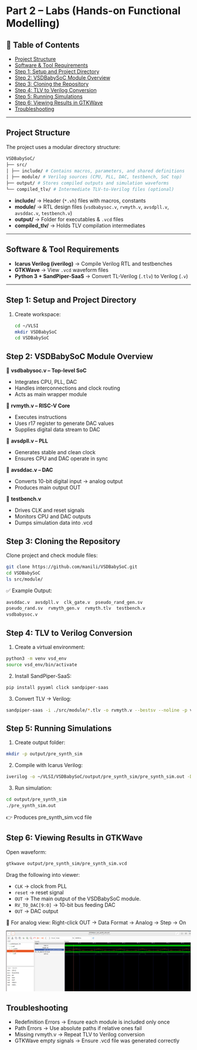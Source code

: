 
# Part 2 – Labs (Hands-on Functional Modelling)

## 📌 Table of Contents
- [Project Structure](#project-structure)  
- [Software & Tool Requirements](#software--tool-requirements)  
- [Step 1: Setup and Project Directory](#step-1-setup-and-project-directory)  
- [Step 2: VSDBabySoC Module Overview](#step-2-vsdbabysoc-module-overview)  
- [Step 3: Cloning the Repository](#step-3-cloning-the-repository)  
- [Step 4: TLV to Verilog Conversion](#step-4-tlv-to-verilog-conversion)  
- [Step 5: Running Simulations](#step-5-running-simulations)  
- [Step 6: Viewing Results in GTKWave](#step-6-viewing-results-in-gtkwave)  
- [Troubleshooting](#troubleshooting)  

---

## Project Structure
The project uses a modular directory structure:
```bash
VSDBabySoC/
├── src/
│ ├── include/ # Contains macros, parameters, and shared definitions
│ ├── module/ # Verilog sources (CPU, PLL, DAC, testbench, SoC top)
├── output/ # Stores compiled outputs and simulation waveforms
└── compiled_tlv/ # Intermediate TLV-to-Verilog files (optional)
```

- **include/** → Header (`*.vh`) files with macros, constants  
- **module/** → RTL design files (`vsdbabysoc.v`, `rvmyth.v`, `avsdpll.v`, `avsddac.v`, `testbench.v`)  
- **output/** → Folder for executables & `.vcd` files  
- **compiled_tlv/** → Holds TLV compilation intermediates  

---

## Software & Tool Requirements
- **Icarus Verilog (iverilog)** → Compile Verilog RTL and testbenches  
- **GTKWave** → View `.vcd` waveform files  
- **Python 3 + SandPiper-SaaS** → Convert TL-Verilog (`.tlv`) to Verilog (`.v`)  

---

## Step 1: Setup and Project Directory
1. Create workspace:
   ```bash
   cd ~/VLSI
   mkdir VSDBabySoC
   cd VSDBabySoC
   ```
## Step 2: VSDBabySoC Module Overview
🔹 **vsdbabysoc.v – Top-level SoC**
- Integrates CPU, PLL, DAC
- Handles interconnections and clock routing
- Acts as main wrapper module

🔹 **rvmyth.v – RISC-V Core**
- Executes instructions
- Uses r17 register to generate DAC values
- Supplies digital data stream to DAC

🔹 **avsdpll.v – PLL**
- Generates stable and clean clock
- Ensures CPU and DAC operate in sync

🔹 **avsddac.v – DAC**
- Converts 10-bit digital input → analog output
- Produces main output OUT

🔹 **testbench.v**
- Drives CLK and reset signals
- Monitors CPU and DAC outputs
- Dumps simulation data into .vcd

## Step 3: Cloning the Repository

Clone project and check module files:

```bash
git clone https://github.com/manili/VSDBabySoC.git
cd VSDBabySoC
ls src/module/
```

✅ Example Output:
```bash
avsddac.v  avsdpll.v  clk_gate.v  pseudo_rand_gen.sv  
pseudo_rand.sv  rvmyth_gen.v  rvmyth.tlv  testbench.v  
vsdbabysoc.v
```

## Step 4: TLV to Verilog Conversion

1. Create a virtual environment:
  ```bash
  python3 -m venv vsd_env
  source vsd_env/bin/activate
  ```

2. Install SandPiper-SaaS:
  ```bash
  pip install pyyaml click sandpiper-saas
  ```

3. Convert TLV → Verilog:
  ```bash
  sandpiper-saas -i ./src/module/*.tlv -o rvmyth.v --bestsv --noline -p verilog --outdir ./src/module/
  ```

## Step 5: Running Simulations

1. Create output folder:
  ```bash
  mkdir -p output/pre_synth_sim
  ```

2. Compile with Icarus Verilog:
  ```bash
  iverilog -o ~/VLSI/VSDBabySoC/output/pre_synth_sim/pre_synth_sim.out -DPRE_SYNTH_SIM -I ~/VLSI/VSDBabySoC/src/include -I ~/VLSI/VSDBabySoC/src/module ~/VLSI/VSDBabySoC/src/module/testbench.v
  ```

3. Run simulation:
```bash
cd output/pre_synth_sim
./pre_synth_sim.out
```
  👉 Produces pre_synth_sim.vcd file

## Step 6: Viewing Results in GTKWave

Open waveform:
```bash
gtkwave output/pre_synth_sim/pre_synth_sim.vcd
```

Drag the following into viewer:

- `CLK` → clock from PLL
- `reset` → reset signal
- `OUT` → The main output of the VSDBabySoC module.
- `RV_TO_DAC[9:0]` → 10-bit bus feeding DAC
- `OUT` → DAC output



🔧 For analog view:
Right-click OUT → Data Format → Analog → Step → On

  <img src = "../images/babysoc_wave_form.png">
  
## Troubleshooting
- Redefinition Errors → Ensure each module is included only once
- Path Errors → Use absolute paths if relative ones fail
- Missing rvmyth.v → Repeat TLV to Verilog conversion
- GTKWave empty signals → Ensure .vcd file was generated correctly

